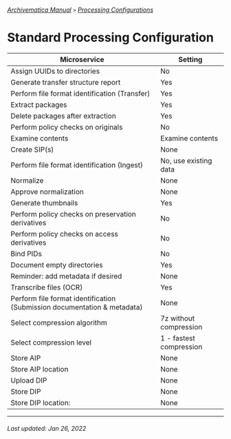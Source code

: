 ###### [Archivematica Manual](../README.md) `>` [Processing Configurations](overview.md)

# Standard Processing Configuration

| Microservice | Setting |
|---	|---	|
| Assign UUIDs to directories 	| No 	|
| Generate transfer structure report 	| Yes 	|
| Perform file format identification (Transfer) 	| Yes 	|
| Extract packages 	| Yes 	|
| Delete packages after extraction 	| Yes 	|
| Perform policy checks on originals 	| No 	|
| Examine contents 	| Examine contents 	|
| Create SIP(s) 	| None 	|
| Perform file format identification (Ingest) 	| No, use existing data 	|
| Normalize 	| None 	|
| Approve normalization 	| None 	|
| Generate thumbnails 	| Yes 	|
| Perform policy checks on preservation derivatives 	| No 	|
| Perform policy checks on access derivatives 	| No 	|
| Bind PIDs 	| No 	|
| Document empty directories 	| Yes 	|
| Reminder: add metadata if desired 	| None 	|
| Transcribe files (OCR) 	| Yes 	|
| Perform file format identification (Submission documentation & metadata) 	| None 	|
| Select compression algorithm 	| 7z without compression 	|
| Select compression level 	| 1 - fastest compression 	|
| Store AIP 	| None 	|
| Store AIP location 	| None 	|
| Upload DIP 	| None 	|
| Store DIP 	| None 	|
| Store DIP location: 	| None 	|


---
###### Last updated: Jan 26, 2022

